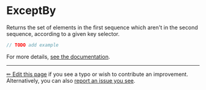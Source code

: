 # ExceptBy

Returns the set of elements in the first sequence which aren't in the second
sequence, according to a given key selector.

```c# --destination-file ../code/Program.cs --region statements --project ../code/TryMoreLinq.csproj
// TODO add example
```

For more details, [see the documentation][doc].

---

[&#x270F; Edit this page][edit] if you see a typo or wish to contribute an
improvement. Alternatively, you can also [report an issue you see][issue].


[edit]: https://github.com/morelinq/try/edit/master/except-by.md
[issue]: https://github.com/morelinq/try/issues/new?title=ExceptBy
[doc]: https://morelinq.github.io/3.1/ref/api/html/Overload_MoreLinq_MoreEnumerable_ExceptBy.htm
